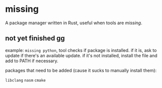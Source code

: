 # missing
A package manager written in Rust, useful when tools are *missing*.

## not yet finished gg
example: `missing python`, tool checks if package is installed. if it is, ask to update if there's an available update.
if it's not installed, install the file and add to PATH if necessary.

packages that need to be added (cause it sucks to manually install them):

`libclang` `nasm` `cmake`

